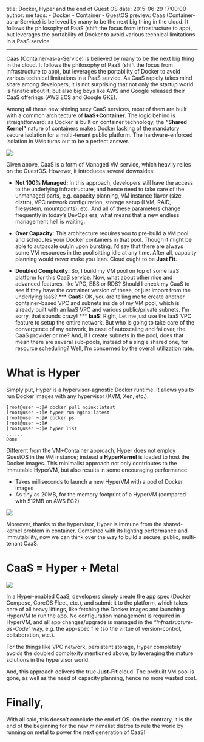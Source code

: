 title: Docker, Hyper and the end of Guest OS
date: 2015-06-29 17:00:00
author: me
tags:
    - Docker
    - Container
    - GuestOS
preview: Caas (Container-as-a-Service) is believed by many to be the next big thing in the cloud. It follows the philosophy of PaaS (shift the focus from infrastructure to app), but leverages the portability of Docker to avoid various technical limitations in a PaaS service

---

Caas (Container-as-a-Service) is believed by many to be the next big thing in the cloud. It follows the philosophy of PaaS (shift the focus from infrastructure to app), but leverages the portability of Docker to avoid various technical limitations in a PaaS service. As CaaS rapidly takes mind share among developers, it is not surprising that not only the startup world is fanatic about it, but also big boys like AWS and Google released their CaaS offerings (AWS ECS and Google GKE).

Among all these new shining sexy CaaS services, most of them are built with a common architecture of **IaaS+Container**. The logic behind is straightforward: as Docker is built on container technology, the **“Shared Kernel”** nature of containers makes Docker lacking of the mandatory secure isolation for a multi-tenant public platform. The hardware-enforced isolation in VMs turns out to be a perfect answer.

![](-/images/docker-hyper-and-the-end-of-guest-os/1.png)

Given above, CaaS is a form of Managed VM service, which heavily relies on the GuestOS. However, it introduces several downsides:

- **Not 100% Managed:** In this approach, developers still have the access to the underlying infrastructure, and hence need to take care of the unmanaged parts, e.g. capacity planning, VM instance flavor (size, distro), VPC network configuration, storage setup (LVM, RAID, filesystem, mountpoints), etc. And all of these parameters change frequently in today’s DevOps era, what means that a new endless management hell is waiting.

- **Over Capacity:** This architecture requires you to pre-build a VM pool and schedules your Docker containers in that pool. Though it might be able to autoscale out/in upon bursting, I’d say that there are always some VM resources in the pool sitting idle at any time. After all, capacity planning would never make you lean. Cloud ought to be **Just Fit**.

- **Doubled Complexity:** So, I build my VM pool on top of some IaaS platform for this CaaS service. Now, what about other nice and advanced features, like VPC, EBS or RDS? Should I check my CaaS to see if they have the container version of these, or just import from the underlying IaaS?
*** **CaaS:** OK, you are telling me to create another container-based VPC and subnets inside of my VM pool, which is already built with an IaaS VPC and various public/private subnets. I’m sorry, that sounds crazy!
*** **IaaS:** Right, Let me just use the IaaS VPC feature to setup the entire network. But who is going to take care of the convergence of my network, in case of autoscaling and failover, the CaaS provider or me? And, if I create subnets in the pool, does that mean there are several sub-pools, instead of a single shared one, for resource scheduling? Well, I’m concerned by the overall utilization rate.

# What is Hyper

Simply put, Hyper is a hypervisor-agnostic Docker runtime. It allows you to run Docker images with any hypervisor (KVM, Xen, etc.).

``` shell
[root@user ~:]# docker pull nginx:latest
[root@user ~:]# hyper run nginx:latest
[root@user ~:]# docker ps
[root@user ~:]#
[root@user ~:]# hyper list
......
Done
```

Different from the VM+Container approach, Hyper does not employ GuestOS in the VM instance; instead a **HyperKernel** is loaded to host the Docker images. This minimalist approach not only contributes to the immutable HyperVM, but also results in some encouraging performance:

- Takes milliseconds to launch a new HyperVM with a pod of Docker images
- As tiny as 20MB, for the memory footprint of a HyperVM (compared with 512MB on AWS EC2)

![](-/images/docker-hyper-and-the-end-of-guest-os/2.png)

Moreover, thanks to the hypervisor, Hyper is immune from the shared-kernel problem in container. Combined with its lighting performance and immutability, now we can think over the way to build a secure, public, multi-tenant CaaS.

# CaaS = Hyper + Metal

![](-/images/docker-hyper-and-the-end-of-guest-os/3.png)

In a Hyper-enabled CaaS, developers simply create the app spec (Docker Compose, CoreOS Fleet, etc.), and submit it to the platform, which takes care of all heavy liftings, like fetching the Docker images and launching HyperVM to run the app. No configuration management is required in HyperVM, and all app changes/upgrade is managed in the *“Infrastructure-as-Code”* way, e.g. the app-spec file (so the virtue of version-control, collaboration, etc.).

For the things like VPC network, persistent storage, Hyper completely avoids the doubled complexity mentioned above, by leveraging the mature solutions in the hypervisor world.

And, this approach delivers the true **Just-Fit** cloud. The prebuilt VM pool is gone, as well as the need of capacity planning, hence no more wasted cost.

# Finally,

With all said, this doesn’t conclude the end of OS. On the contrary, it is the end of the beginning for the new minimalist distros to rule the world by running on metal to power the next generation of CaaS!

